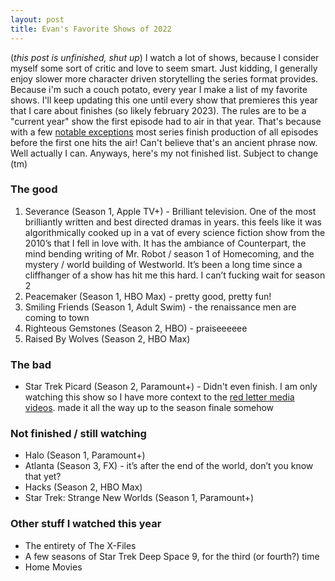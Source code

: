 ```yaml
---
layout: post
title: Evan's Favorite Shows of 2022
---
```

(*this post is unfinished, shut up*) I watch a lot of shows, because I consider myself some sort of critic and love to seem smart. Just kidding, I generally enjoy slower more character driven storytelling the series format provides. Because i'm such a couch potato, every year I make a list of my favorite shows. I'll keep updating this one until every show that premieres this year that I care about finishes (so likely february 2023). The rules are to be a "current year" show the first episode had to air in that year. That's because with a few [notable exceptions](https://www.cartoonbrew.com/ideas-commentary/6-days-to-air-reveals-south-parks-insane-production-schedule-67657.html) most series finish production of all episodes before the first one hits the air! Can't believe that's an ancient phrase now. Well actually I can. Anyways, here's my not finished list. Subject to change (tm)

### The good

1. Severance (Season 1, Apple TV+) - Brilliant television. One of the most brilliantly written and best directed dramas in years. this feels like it was algorithmically cooked up in a vat of every science fiction show from the 2010’s that I fell in love with. It has the ambiance of Counterpart, the mind bending writing of Mr. Robot / season 1 of Homecoming, and the mystery / world building of Westworld. It’s been a long time since a cliffhanger of a show has hit me this hard. I can’t fucking wait for season 2
2. Peacemaker (Season 1, HBO Max) - pretty good, pretty fun!
3. Smiling Friends (Season 1, Adult Swim) - the renaissance men are coming to town
4. Righteous Gemstones (Season 2, HBO) - praiseeeeee
5. Raised By Wolves (Season 2, HBO Max)

### The bad

* Star Trek Picard (Season 2, Paramount+) - Didn't even finish. I am only watching this show so I have more context to the [red letter media videos](https://www.youtube.com/watch?v=SP2HJ_XppbU). made it all the way up to the season finale somehow

### Not finished / still watching

* Halo (Season 1, Paramount+)
* Atlanta (Season 3, FX) - it’s after the end of the world, don’t you know that yet?
* Hacks (Season 2, HBO Max)
* Star Trek: Strange New Worlds (Season 1, Paramount+)

### Other stuff I watched this year

* The entirety of The X-Files
* A few seasons of Star Trek Deep Space 9, for the third (or fourth?) time
* Home Movies